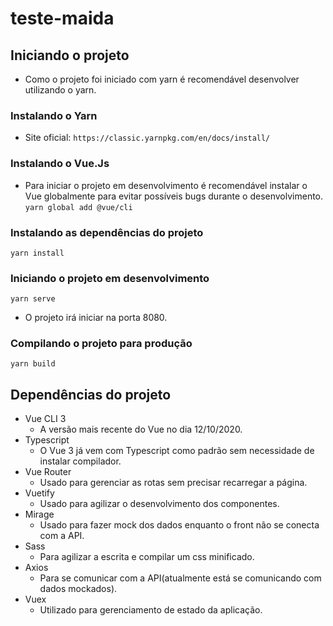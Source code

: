 # teste-maida

## Iniciando o projeto
  - Como o projeto foi iniciado com yarn é recomendável desenvolver utilizando o yarn.

### Instalando o Yarn
  - Site oficial: 
  ``` https://classic.yarnpkg.com/en/docs/install/ ```

### Instalando o Vue.Js
  - Para iniciar o projeto em desenvolvimento é recomendável instalar o Vue globalmente para evitar possíveis bugs durante o desenvolvimento.
  ``` yarn global add @vue/cli ```

### Instalando as dependências do projeto
``` yarn install ```

### Iniciando o projeto em desenvolvimento
``` yarn serve ``` 
- O projeto irá iniciar na porta 8080.

### Compilando o projeto para produção
``` yarn build ```

## Dependências do projeto
  - Vue CLI 3
    - A versão mais recente do Vue no dia 12/10/2020.
  - Typescript
    - O Vue 3 já vem com Typescript como padrão sem necessidade de instalar compilador.
  - Vue Router
    - Usado para gerenciar as rotas sem precisar recarregar a página.
  - Vuetify
    - Usado para agilizar o desenvolvimento dos componentes.
  - Mirage
    - Usado para fazer mock dos dados enquanto o front não se conecta com a API.
  - Sass
    - Para agilizar a escrita e compilar um css minificado.
  - Axios
    - Para se comunicar com a API(atualmente está se comunicando com dados mockados).
  - Vuex
    - Utilizado para gerenciamento de estado da aplicação.